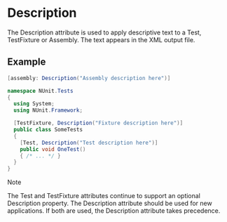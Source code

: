 # Description

The Description attribute is used to apply descriptive text to a Test, TestFixture or Assembly. The text appears in the
XML output file.

## Example

```csharp
[assembly: Description("Assembly description here")]

namespace NUnit.Tests
{
  using System;
  using NUnit.Framework;

  [TestFixture, Description("Fixture description here")]
  public class SomeTests
  {
    [Test, Description("Test description here")]
    public void OneTest()
    { /* ... */ }
  }
}
```

> [!NOTE]
> The Test and TestFixture attributes continue to support an optional Description property. The Description
> attribute should be used for new applications. If both are used, the Description attribute takes precedence.
